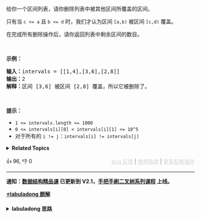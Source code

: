 <p>给你一个区间列表，请你删除列表中被其他区间所覆盖的区间。</p>

<p>只有当&nbsp;<code>c &lt;= a</code>&nbsp;且&nbsp;<code>b &lt;= d</code>&nbsp;时，我们才认为区间&nbsp;<code>[a,b)</code> 被区间&nbsp;<code>[c,d)</code> 覆盖。</p>

<p>在完成所有删除操作后，请你返回列表中剩余区间的数目。</p>

<p>&nbsp;</p>

<p><strong>示例：</strong></p>

<pre>
<strong>输入：</strong>intervals = [[1,4],[3,6],[2,8]]
<strong>输出：</strong>2
<strong>解释：</strong>区间 [3,6] 被区间 [2,8] 覆盖，所以它被删除了。
</pre>

<p>&nbsp;</p>

<p><strong>提示：</strong>​​​​​​</p>

<ul> 
 <li><code>1 &lt;= intervals.length &lt;= 1000</code></li> 
 <li><code>0 &lt;= intervals[i][0] &lt;&nbsp;intervals[i][1] &lt;= 10^5</code></li> 
 <li>对于所有的&nbsp;<code>i != j</code>：<code>intervals[i] != intervals[j]</code></li> 
</ul>

<details><summary><strong>Related Topics</strong></summary>数组 | 排序</details><br>

<div>👍 96, 👎 0<span style='float: right;'><span style='color: gray;'><a href='https://github.com/labuladong/fucking-algorithm/discussions/939' target='_blank' style='color: lightgray;text-decoration: underline;'>bug 反馈</a> | <a href='https://labuladong.gitee.io/article/fname.html?fname=jb插件简介' target='_blank' style='color: lightgray;text-decoration: underline;'>使用指南</a> | <a href='https://labuladong.github.io/algo/images/others/%E5%85%A8%E5%AE%B6%E6%A1%B6.jpg' target='_blank' style='color: lightgray;text-decoration: underline;'>更多配套插件</a></span></span></div>

<div id="labuladong"><hr>

**通知：[数据结构精品课](https://aep.h5.xeknow.com/s/1XJHEO) 已更新到 V2.1，[手把手刷二叉树系列课程](https://aep.xet.tech/s/3YGcq3) 上线。**



<p><strong><a href="https://labuladong.github.io/article/slug.html?slug=remove-covered-intervals" target="_blank">⭐️labuladong 题解</a></strong></p>
<details><summary><strong>labuladong 思路</strong></summary>

## 基本思路

按照区间的起点进行升序排序：

![](https://labuladong.github.io/pictures/mergeInterval/1.jpg)

排序之后，两个相邻区间可能有如下三种情况：

![](https://labuladong.github.io/pictures/区间合集/1.jpeg)

对于情况一，找到了覆盖区间。

对于情况二，两个区间可以合并，成一个大区间。

对于情况三，两个区间完全不相交。

依据几种情况，就可以写出代码了。

**详细题解：[一个方法解决三道区间问题](https://labuladong.github.io/article/fname.html?fname=区间问题合集)**

**标签：[区间问题](https://mp.weixin.qq.com/mp/appmsgalbum?__biz=MzAxODQxMDM0Mw==&action=getalbum&album_id=2122021012031569922)，排序**

## 解法代码

提示：🟢 标记的是我写的解法代码，🤖 标记的是 chatGPT 翻译的多语言解法代码。如有错误，可以 [点这里](https://github.com/labuladong/fucking-algorithm/issues/1113) 反馈和修正。

<div class="tab-panel"><div class="tab-nav">
<button data-tab-item="cpp" class="tab-nav-button btn " data-tab-group="default" onclick="switchTab(this)">cpp🤖</button>

<button data-tab-item="python" class="tab-nav-button btn " data-tab-group="default" onclick="switchTab(this)">python🤖</button>

<button data-tab-item="java" class="tab-nav-button btn active" data-tab-group="default" onclick="switchTab(this)">java🟢</button>

<button data-tab-item="go" class="tab-nav-button btn " data-tab-group="default" onclick="switchTab(this)">go🤖</button>

<button data-tab-item="javascript" class="tab-nav-button btn " data-tab-group="default" onclick="switchTab(this)">javascript🤖</button>
</div><div class="tab-content">
<div data-tab-item="cpp" class="tab-item " data-tab-group="default"><div class="highlight">

```cpp
// 注意：cpp 代码由 chatGPT🤖 根据我的 java 代码翻译，旨在帮助不同背景的读者理解算法逻辑。
// 本代码已经通过力扣的测试用例，应该可直接成功提交。

class Solution {
public:
    int removeCoveredIntervals(vector<vector<int>>& intervals) {
        // 按照起点升序排列，起点相同时降序排列
        sort(intervals.begin(), intervals.end(), [](vector<int>& a, vector<int>& b) {
            if (a[0] == b[0]) {
                return b[1] < a[1];
            }
            return a[0] < b[0];
        });

        // 记录合并区间的起点和终点
        int left = intervals[0][0];
        int right = intervals[0][1];

        int res = 0;
        for (int i = 1; i < intervals.size(); i++) {
            vector<int>& intv = intervals[i];
            // 情况一，找到覆盖区间
            if (left <= intv[0] && right >= intv[1]) {
                res++;
            }
            // 情况二，找到相交区间，合并
            if (right >= intv[0] && right <= intv[1]) {
                right = intv[1];
            }
            // 情况三，完全不相交，更新起点和终点
            if (right < intv[0]) {
                left = intv[0];
                right = intv[1];
            }
        }

        return intervals.size() - res;
    }
};
```

</div></div>

<div data-tab-item="python" class="tab-item " data-tab-group="default"><div class="highlight">

```python
# 注意：python 代码由 chatGPT🤖 根据我的 java 代码翻译，旨在帮助不同背景的读者理解算法逻辑。
# 本代码已经通过力扣的测试用例，应该可直接成功提交。

class Solution:
    def removeCoveredIntervals(self, intervals: List[List[int]]) -> int:
        """
        :type intervals: List[List[int]]
        :rtype: int
        """
        # 按照起点升序排列，起点相同时降序排列
        intervals.sort(key=lambda a: (a[0], -a[1]))
        
        # 记录合并区间的起点和终点
        left, right = intervals[0][0], intervals[0][1]
        res = 0
        for i in range(1, len(intervals)):
            intv = intervals[i]
            # 情况一，找到覆盖区间
            if left <= intv[0] and right >= intv[1]:
                res += 1
            # 情况二，找到相交区间，合并
            if right >= intv[0] and right <= intv[1]:
                right = intv[1]
            # 情况三，完全不相交，更新起点和终点
            if right < intv[0]:
                left, right = intv[0], intv[1]
                
        return len(intervals) - res
```

</div></div>

<div data-tab-item="java" class="tab-item active" data-tab-group="default"><div class="highlight">

```java
class Solution {
    public int removeCoveredIntervals(int[][] intervals) {
        // 按照起点升序排列，起点相同时降序排列
        Arrays.sort(intervals, (a, b) -> {
            if (a[0] == b[0]) {
                return b[1] - a[1];
            }
            return a[0] - b[0];
        });

        // 记录合并区间的起点和终点
        int left = intervals[0][0];
        int right = intervals[0][1];

        int res = 0;
        for (int i = 1; i < intervals.length; i++) {
            int[] intv = intervals[i];
            // 情况一，找到覆盖区间
            if (left <= intv[0] && right >= intv[1]) {
                res++;
            }
            // 情况二，找到相交区间，合并
            if (right >= intv[0] && right <= intv[1]) {
                right = intv[1];
            }
            // 情况三，完全不相交，更新起点和终点
            if (right < intv[0]) {
                left = intv[0];
                right = intv[1];
            }
        }

        return intervals.length - res;
    }
}
```

</div></div>

<div data-tab-item="go" class="tab-item " data-tab-group="default"><div class="highlight">

```go
// 注意：go 代码由 chatGPT🤖 根据我的 java 代码翻译，旨在帮助不同背景的读者理解算法逻辑。
// 本代码已经通过力扣的测试用例，应该可直接成功提交。

import "sort"

func removeCoveredIntervals(intervals [][]int) int {
    // 按照起点升序排列，起点相同时降序排列
    sort.Slice(intervals, func(i, j int) bool {
        if intervals[i][0] == intervals[j][0] {
            return intervals[j][1] < intervals[i][1]
        } 
        return intervals[i][0] < intervals[j][0]
    })

    // 记录合并区间的起点和终点
    left, right := intervals[0][0], intervals[0][1]

    res := 0
    for i := 1; i < len(intervals); i++ {
        intv := intervals[i]
        // 情况一，找到覆盖区间
        if left <= intv[0] && right >= intv[1] {
            res++
        }
        // 情况二，找到相交区间，合并
        if right >= intv[0] && right <= intv[1] {
            right = intv[1]
        }
        // 情况三，完全不相交，更新起点和终点
        if right < intv[0] {
            left, right = intv[0], intv[1]
        }
    }

    return len(intervals) - res
}
```

</div></div>

<div data-tab-item="javascript" class="tab-item " data-tab-group="default"><div class="highlight">

```javascript
// 注意：javascript 代码由 chatGPT🤖 根据我的 java 代码翻译，旨在帮助不同背景的读者理解算法逻辑。
// 本代码已经通过力扣的测试用例，应该可直接成功提交。

/**
 * @param {number[][]} intervals
 * @return {number}
 */
var removeCoveredIntervals = function(intervals) {
    // 按照起点升序排列，起点相同时降序排列
    intervals.sort((a, b) => {
        if (a[0] == b[0]) {
            return b[1] - a[1];
        }
        return a[0] - b[0];
    });

    // 记录合并区间的起点和终点
    let left = intervals[0][0];
    let right = intervals[0][1];

    let res = 0;
    for (let i = 1; i < intervals.length; i++) {
        const intv = intervals[i];
        // 情况一，找到覆盖区间
        if (left <= intv[0] && right >= intv[1]) {
            res++;
        }
        // 情况二，找到相交区间，合并
        if (right >= intv[0] && right <= intv[1]) {
            right = intv[1];
        }
        // 情况三，完全不相交，更新起点和终点
        if (right < intv[0]) {
            left = intv[0];
            right = intv[1];
        }
    }

    return intervals.length - res;
};
```

</div></div>
</div></div>

**类似题目**：
  - [56. 合并区间 🟠](/problems/merge-intervals)
  - [986. 区间列表的交集 🟠](/problems/interval-list-intersections)
  - [剑指 Offer II 074. 合并区间 🟠](/problems/SsGoHC)

</details>
</div>





